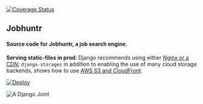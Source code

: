 [![Coverage Status](https://coveralls.io/repos/timkofu/jobhuntr/badge.svg?branch=master&service=github)](https://coveralls.io/github/timkofu/jobhuntr?branch=master)
## Jobhuntr

#### Source code for Jobhuntr, a job search engine.

**Serving static-files in prod**: Django recommends using either [Nginx or a CDN](https://docs.djangoproject.com/en/4.0/howto/static-files/deployment/); `django-storages` in addition to enabling the use of many cloud storage backends, shows how to use [AWS S3 and CloudFront](https://django-storages.readthedocs.io/en/latest/backends/amazon-S3.html).

[![Deploy](https://www.herokucdn.com/deploy/button.svg)](https://heroku.com/deploy)

![A Django Joint](https://www.djangoproject.com/m/img/badges/djangojoint107x25.gif)
